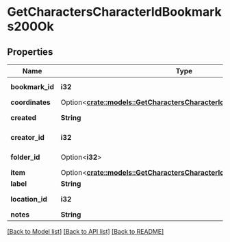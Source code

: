# GetCharactersCharacterIdBookmarks200Ok

## Properties

Name | Type | Description | Notes
------------ | ------------- | ------------- | -------------
**bookmark_id** | **i32** | bookmark_id integer | 
**coordinates** | Option<[**crate::models::GetCharactersCharacterIdBookmarksCoordinates**](get_characters_character_id_bookmarks_coordinates.md)> |  | [optional]
**created** | **String** | created string | 
**creator_id** | **i32** | creator_id integer | 
**folder_id** | Option<**i32**> | folder_id integer | [optional]
**item** | Option<[**crate::models::GetCharactersCharacterIdBookmarksItem**](get_characters_character_id_bookmarks_item.md)> |  | [optional]
**label** | **String** | label string | 
**location_id** | **i32** | location_id integer | 
**notes** | **String** | notes string | 

[[Back to Model list]](../README.md#documentation-for-models) [[Back to API list]](../README.md#documentation-for-api-endpoints) [[Back to README]](../README.md)


